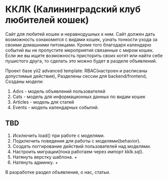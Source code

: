# ККЛК (Калининградский клуб любителей кошек)

Сайт для любитей кошек и неравнодушных к ним. Сайт должен дать возможность ознакомится с видами кошек, узнать тонкости ухода за своими домашними питомцами. Кроме того благодаря календарю событий вы не пропустите мероприятия связанные с миром кошек. Если же вы ищите возможность присторить своих котят или найти себе пушистого друга, то сделать это можно будет в разделе объявлений. 

Проект базе yii2 advanced template:
RBAC(настроен и расписаны допустимые действия),
Разделены сессии для backend/frontend,
Созданы модели:

1. Advs - модель объявлений пользователей
2. Cats - модель для информационных данных по видам кошек
3. Articles - модель для статей 
4. Events - модель календарных событий.


## TBD

1. Исключить load() при работе с моделями.
2. Подключить поведения для работы с моделями(behavior).   
3. Создать логгирование действий пользователей над моделями.
4. Настроить миграции(пока работаем через импорт kklk.sql).
5. Натянуть верстку шаблона. +
6. Натянуть админку. +

В разработке раздел объявления, о нас, статьи.
